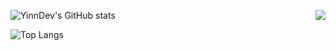 ![YinnDev's GitHub stats](https://github-readme-stats.vercel.app/api?username=yinndev&show_icons=true&theme=tokyonight)
<img src="https://github-readme-stats-sigma-five.vercel.app/api?username=YinnDev&theme=vue&show_icons=true&theme=tokyonight&count_private=true&include_all_commits=true" align="right"/>

![Top Langs](https://github-readme-stats.vercel.app/api/top-langs/?username=yinndev&layout=compact&theme=tokyonight)
